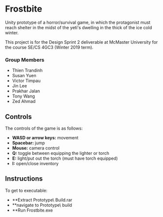 # Frostbite

Unity prototype of a horror/survival game, in which the protagonist must reach shelter in the midst of the yeti's dwelling in the thick of the ice cold winter.

This project is for the Design Sprint 2 deliverable at McMaster University for the course SE/CS 4GC3 (Winter 2019 term).

### Group Members
- Thien Trandinh
- Susan Yuen
- Victor Timpau
- Jin Lee
- Prakhar Jalan
- Tony Wang
- Zed Ahmad

## Controls
The controls of the game is as follows:
- **WASD or arrow keys:** movement
- **Spacebar:** jump
- **Mouse:** camera control
- **Q:** toggle between equipping the lighter or torch
- **E:** light/put out the torch (must have torch equipped)
- **I:** open/close inventory

## Instructions
To get to executable:
- **Extract Prototype\ Build.rar
- **navigate to Prototype\ build
- **Run Frostbite.exe